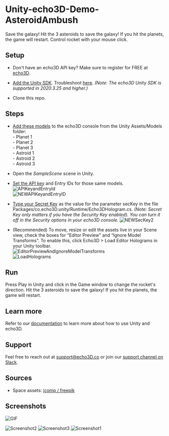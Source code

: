 # Unity-echo3D-Demo-AsteroidAmbush
Save the galaxy! Hit the 3 asteroids to save the galaxy! If you hit the planets, the game will restart. Control rocket with your mouse click.

## Setup
* Don't have an echo3D API key? Make sure to register for FREE at [echo3D](https://console.echo3D.co/#/auth/register).

* [Add the Unity SDK](https://medium.com/r/?url=https%3A%2F%2Fdocs.echo3d.co%2Funity%2Finstallation). Troubleshoot [here](https://docs.echo3d.com/unity/troubleshooting#im-getting-a-newtonsoft.json.dll-error-in-unity). _(Note: The echo3D Unity SDK is supported in 2020.3.25 and higher.)_

* Clone this repo.


## Steps
* [Add these models](https://docs.echo3D.co/quickstart/add-a-3d-model) to the echo3D console from the Unity Assets/Models folder:  <br>
      - Planet 1 <br>
      - Planet 2 <br>
      - Planet 3 <br>
      - Astroid 1 <br>
      - Astroid 2 <br>
      - Astroid 3 <br>

* Open the _SampleScene_ scene in Unity.

* [Set the API key](https://docs.echo3d.co/quickstart/access-the-console) and Entry IDs for those same models. <br>
![APIKeyandEntryId](https://user-images.githubusercontent.com/99516371/195749269-f7a43477-b67a-49e8-a212-6abdb9c948fd.png)<br>
![NEWAPIKeyandEntryID](https://user-images.githubusercontent.com/99516371/205407613-b746840f-8e8a-4ec8-b056-a680395dfab4.png)<br>

* [Type your Secret Key](https://docs.echo3d.co/web-console/deliver-pages/security-page#secret-key) as the value for the parameter secKey in the file Packages/co.echo3D.unity/Runtime/Echo3DHologram.cs. _(Note: Secret Key only matters if you have the Security Key enabled). You can turn it off in the Security options in your echo3D console._
![NEWSecKey2](https://user-images.githubusercontent.com/99516371/195749308-b2349a3b-7e43-4d3c-8f09-fbfa9d3cb0be.png)<br>


* (Recommended) To move, resize or edit the assets live in your Scene view, check the boxes for “Editor Preview” and “Ignore Model Transforms”. To enable this, click Echo3D > Load Editor Holograms in your Unity toolbar. <br>
![EditorPreviewAndIgnoreModelTransforms](https://user-images.githubusercontent.com/99516371/195749348-dc0b06ad-efa6-4dbd-962f-0119b5c33ea0.png)<br>
![LoadHolograms](https://user-images.githubusercontent.com/99516371/195749354-b2295183-f877-444a-af22-ed87ffb17705.png) <br>



## Run
Press Play in Unity and click in the Game window to change the rocket's direction. Hit the 3 asteroids to save the galaxy! If you hit the planets, the game will restart.

## Learn more
Refer to our [documentation](https://docs.echo3D.co/unity/) to learn more about how to use Unity and echo3D.

## Support
Feel free to reach out at [support@echo3D.co](mailto:support@echo3D.co) or join our [support channel on Slack](https://go.echo3D.co/join). 

## Sources
* Space assets: [jcomp / freepik](https://www.freepik.com/free-vector/spacecraft-shuttle-exploration-fly-outer-space-vehicle-machine-astronomy-station-vector-illustration_25273368.htm#query=rocket%20ship%20and%20planets&position=1&from_view=search)

## Screenshots
![GIF](https://user-images.githubusercontent.com/99516371/175661388-b13bb532-e758-405f-9048-20dd6b9bfeee.gif)

![Screenshot2](https://user-images.githubusercontent.com/99516371/175661372-eb94504a-83b8-4d5b-9656-ff65811df883.png)
![Screenshot3](https://user-images.githubusercontent.com/99516371/175661376-363db3ea-3762-46b6-9df5-dd7385a86e9c.png)
![Screenshot1](https://user-images.githubusercontent.com/99516371/175661379-24721554-3686-4807-8096-d8f823c61bfc.png)

